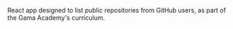 React app designed to list public repositories from GitHub users, as part of the Gama Academy's curriculum.
